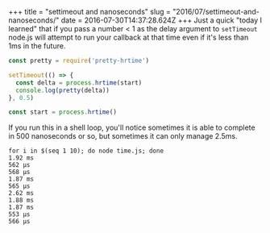 +++
title = "settimeout and nanoseconds"
slug = "2016/07/settimeout-and-nanoseconds/"
date = 2016-07-30T14:37:28.624Z
+++
Just a quick "today I learned" that if you pass a number < 1 as the delay argument to `setTimeout` node.js will attempt to run your callback at that time even if it's less than 1ms in the future.

```js
const pretty = require('pretty-hrtime')

setTimeout(() => {
  const delta = process.hrtime(start)
  console.log(pretty(delta))
}, 0.5)

const start = process.hrtime()
```

If you run this in a shell loop, you'll notice sometimes it is able to complete in 500 nanoseconds or so, but sometimes it can only manage 2.5ms.

```
for i in $(seq 1 10); do node time.js; done
1.92 ms
562 μs
568 μs
1.87 ms
565 μs
2.62 ms
1.88 ms
1.87 ms
553 μs
566 μs
```
